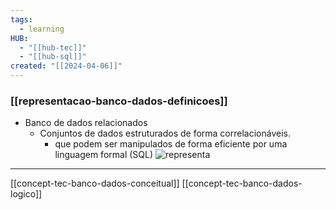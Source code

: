 ```yaml
---
tags:
  - learning
HUB:
  - "[[hub-tec]]"
  - "[[hub-sql]]"
created: "[[2024-04-06]]"
---
```

### [[representacao-banco-dados-definicoes]]

- Banco de dados relacionados
	- Conjuntos de dados estruturados de forma correlacionáveis.
		- que podem ser manipulados de forma eficiente por uma linguagem formal (SQL)
![representa](https://i.imgur.com/ddl1mUh.png)
---

[[concept-tec-banco-dados-conceitual]]
[[concept-tec-banco-dados-logico]]
